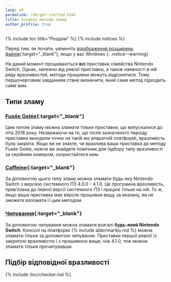 ```yaml
---
lang: uk
permalink: /uk/get-started.html
title: Існуючі методи зламу
author_profile: true
---
```


{% include toc title="Розділи" %}
{% include notices %}	

Перед тим, як почати, увімкніть [відображення розширень файлів](https://customfw.xyz/file-extensions-windows){:target="_blank"}, якщо у вас Windows
{: .notice--warning}

На даний момент прошиваються **всі** приставки сімейства Nintendo Switch. Однак, залежно від ревізії приставки, а також наявності в ній ряду вразливостей, методи прошивки можуть відрізнятися. Тому першочерговим завданням стане визначити, який саме метод підходить саме вам.

## Типи зламу

### [Fusée Gelée](fusee-gelee){:target="_blank"}

Цим типом зламу можна зламати тільки приставки, що випускалися до літа 2018 року. Незважаючи на те, що після зазначеного періоду приставки виходили точно на такій же апаратній платформі, вразливість була закрита. Якщо ви не знаєте, чи вразлива ваша приставка до методу Fusée Gelée, нижче ви знайдете помічник для підбору типу вразливості за серійним номером, скористайтеся ним.

### [Caffeine](preparation-caffeine){:target="_blank"}

За допомогою цього типу зламу можна зламати будь-яку Nintendo Switch з версією системного ПЗ 4.0.0 - 4.1.0. Це програмна вразливість, прив'язана до певної версії системного ПЗ і працює тільки на ній. То ж, якщо ваша приставка має версію прошивки вищу за вказану, ви не зможете взломати її цим методом. 

### [Чипування](modchip){:target="_blank"}

За допомогою чипування можна зламати взагалі **будь-який Nintendo Switch**. Консолі на платформі {% include abbr/mariko.md %} можна зламати тільки за допомогою чипування. Приставки першої ревізії із закритою вразливістю і з прошивкою вище, ніж 4.1.0, теж можна зламати тільки прочипувавши.

## Підбір відповідної вразливості

{% include /inc/checker.md %}